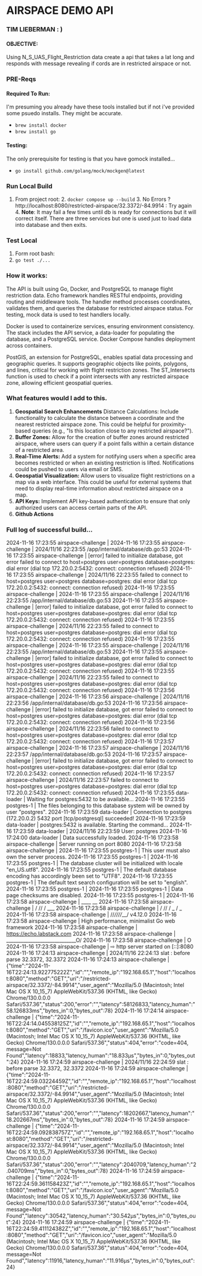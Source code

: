 # AIRSPACE DEMO API
### TIM LIEBERMAN   : )

#### OBJECTIVE: 
Using N_S_UAS_Flight_Restriction data create a api that takes a lat long and responds with message revealing if cords
are in restricted airspace or not. 

### PRE-Reqs
#### Required To Run:
I'm presuming you already have these tools installed but if not i've provided some psuedo installs.  They might be accurate.

- `brew install docker`
- `brew install go`

#### Testing: 
The only prerequisite for testing is that you have gomock installed... 
- ```go install github.com/golang/mock/mockgen@latest```

### Run Local Build

1. From project root:
   2. `docker compose up --build`
      3. No Errors ? http://localhost:8080/restricted-airspace/32.3372/-84.9914 : Try again
      4. **Note**: It may fail a few times until db is ready for connections but it will correct itself.  There are three services but one is used just to load data into database and then exits.

### Test Local
1. Form root bash:
2.    `go test ./...`


### How it works:  
The API is built using Go, Docker, and PostgreSQL to manage flight restriction data. Echo framework handles RESTful endpoints, providing routing and middleware tools. The handler method processes coordinates, validates them, and queries the database for restricted airspace status. For testing, mock data is used to test handlers locally.

Docker is used to containerize services, ensuring environment consistency. The stack includes the API service, a data-loader for populating the database, and a PostgreSQL service. Docker Compose handles deployment across containers.

PostGIS, an extension for PostgreSQL, enables spatial data processing and geographic queries. It supports geographic objects like points, polygons, and lines, critical for working with flight restriction zones. The ST_Intersects function is used to check if a point intersects with any restricted airspace zone, allowing efficient geospatial queries.








### What features would I add to this.

1. **Geospatial Search Enhancements**
   Distance Calculations: Include functionality to calculate the distance between a coordinate and the nearest restricted airspace zone. This could be helpful for proximity-based queries (e.g., "Is this location close to any restricted airspace?").
2. **Buffer Zones:** Allow for the creation of buffer zones around restricted airspace, where users can query if a point falls within a certain distance of a restricted area.
3. **Real-Time Alerts:** Add a system for notifying users when a specific area becomes restricted or when an existing restriction is lifted. Notifications could be pushed to users via email or SMS.
4. **Geospatial Visualization:** Allow users to visualize flight restrictions on a map via a web interface. This could be useful for external systems that need to display real-time information about restricted airspace on a map.
5. **API Keys:** Implement API key-based authentication to ensure that only authorized users can access certain parts of the API.
6. **Github Actions**


### Full log of successful build... 

2024-11-16 17:23:55 airspace-challenge | 2024-11-16 17:23:55 airspace-challenge | 2024/11/16 22:23:55 /app/internal/database/db.go:53 2024-11-16 17:23:55 airspace-challenge | [error] failed to initialize database, got error failed to connect to host=postgres user=postgres database=postgres: dial error (dial tcp 172.20.0.2:5432: connect: connection refused) 2024-11-16 17:23:55 airspace-challenge | 2024/11/16 22:23:55 failed to connect to host=postgres user=postgres database=postgres: dial error (dial tcp 172.20.0.2:5432: connect: connection refused) 2024-11-16 17:23:55 airspace-challenge | 2024-11-16 17:23:55 airspace-challenge | 2024/11/16 22:23:55 /app/internal/database/db.go:53 2024-11-16 17:23:55 airspace-challenge | [error] failed to initialize database, got error failed to connect to host=postgres user=postgres database=postgres: dial error (dial tcp 172.20.0.2:5432: connect: connection refused) 2024-11-16 17:23:55 airspace-challenge | 2024/11/16 22:23:55 failed to connect to host=postgres user=postgres database=postgres: dial error (dial tcp 172.20.0.2:5432: connect: connection refused) 2024-11-16 17:23:55 airspace-challenge | 2024-11-16 17:23:55 airspace-challenge | 2024/11/16 22:23:55 /app/internal/database/db.go:53 2024-11-16 17:23:55 airspace-challenge | [error] failed to initialize database, got error failed to connect to host=postgres user=postgres database=postgres: dial error (dial tcp 172.20.0.2:5432: connect: connection refused) 2024-11-16 17:23:55 airspace-challenge | 2024/11/16 22:23:55 failed to connect to host=postgres user=postgres database=postgres: dial error (dial tcp 172.20.0.2:5432: connect: connection refused) 2024-11-16 17:23:56 airspace-challenge | 2024-11-16 17:23:56 airspace-challenge | 2024/11/16 22:23:56 /app/internal/database/db.go:53 2024-11-16 17:23:56 airspace-challenge | [error] failed to initialize database, got error failed to connect to host=postgres user=postgres database=postgres: dial error (dial tcp 172.20.0.2:5432: connect: connection refused) 2024-11-16 17:23:56 airspace-challenge | 2024/11/16 22:23:56 failed to connect to host=postgres user=postgres database=postgres: dial error (dial tcp 172.20.0.2:5432: connect: connection refused) 2024-11-16 17:23:57 airspace-challenge | 2024-11-16 17:23:57 airspace-challenge | 2024/11/16 22:23:57 /app/internal/database/db.go:53 2024-11-16 17:23:57 airspace-challenge | [error] failed to initialize database, got error failed to connect to host=postgres user=postgres database=postgres: dial error (dial tcp 172.20.0.2:5432: connect: connection refused) 2024-11-16 17:23:57 airspace-challenge | 2024/11/16 22:23:57 failed to connect to host=postgres user=postgres database=postgres: dial error (dial tcp 172.20.0.2:5432: connect: connection refused) 2024-11-16 17:23:55 data-loader | Waiting for postgres:5432 to be available... 2024-11-16 17:23:55 postgres-1 | The files belonging to this database system will be owned by user "postgres". 2024-11-16 17:23:59 data-loader | Connection to postgres (172.20.0.2) 5432 port [tcp/postgresql] succeeded! 2024-11-16 17:23:59 data-loader | postgres:5432 is available. Starting the command... 2024-11-16 17:23:59 data-loader | 2024/11/16 22:23:59 User: postgres 2024-11-16 17:24:00 data-loader | Data successfully loaded. 2024-11-16 17:23:58 airspace-challenge | Server running on port 8080 2024-11-16 17:23:58 airspace-challenge | 2024-11-16 17:23:55 postgres-1 | This user must also own the server process. 2024-11-16 17:23:55 postgres-1 | 2024-11-16 17:23:55 postgres-1 | The database cluster will be initialized with locale "en_US.utf8". 2024-11-16 17:23:55 postgres-1 | The default database encoding has accordingly been set to "UTF8". 2024-11-16 17:23:55 postgres-1 | The default text search configuration will be set to "english". 2024-11-16 17:23:55 postgres-1 | 2024-11-16 17:23:55 postgres-1 | Data page checksums are disabled. 2024-11-16 17:23:55 postgres-1 | 2024-11-16 17:23:58 airspace-challenge | ____ __ 2024-11-16 17:23:58 airspace-challenge | / // / ___ 2024-11-16 17:23:58 airspace-challenge | / // / _ / _
2024-11-16 17:23:58 airspace-challenge | //_////___/ v4.12.0 2024-11-16 17:23:58 airspace-challenge | High performance, minimalist Go web framework 2024-11-16 17:23:58 airspace-challenge | https://echo.labstack.com 2024-11-16 17:23:58 airspace-challenge | _____________________________O/ 2024-11-16 17:23:58 airspace-challenge | O
2024-11-16 17:23:58 airspace-challenge | ⇨ http server started on [::]:8080 2024-11-16 17:24:13 airspace-challenge | 2024/11/16 22:24:13 slat : before parse 32.3372, 32.3372 2024-11-16 17:24:13 airspace-challenge | {"time":"2024-11-16T22:24:13.922775222Z","id":"","remote_ip":"192.168.65.1","host":"localhost:8080","method":"GET","uri":"/restricted-airspace/32.3372/-84.9914","user_agent":"Mozilla/5.0 (Macintosh; Intel Mac OS X 10_15_7) AppleWebKit/537.36 (KHTML, like Gecko) Chrome/130.0.0.0 Safari/537.36","status":200,"error":"","latency":58126833,"latency_human":"58.126833ms","bytes_in":0,"bytes_out":78} 2024-11-16 17:24:14 airspace-challenge | {"time":"2024-11-16T22:24:14.045538125Z","id":"","remote_ip":"192.168.65.1","host":"localhost:8080","method":"GET","uri":"/favicon.ico","user_agent":"Mozilla/5.0 (Macintosh; Intel Mac OS X 10_15_7) AppleWebKit/537.36 (KHTML, like Gecko) Chrome/130.0.0.0 Safari/537.36","status":404,"error":"code=404, message=Not Found","latency":18833,"latency_human":"18.833µs","bytes_in":0,"bytes_out":24} 2024-11-16 17:24:59 airspace-challenge | 2024/11/16 22:24:59 slat : before parse 32.3372, 32.3372 2024-11-16 17:24:59 airspace-challenge | {"time":"2024-11-16T22:24:59.03224459Z","id":"","remote_ip":"192.168.65.1","host":"localhost:8080","method":"GET","uri":"/restricted-airspace/32.3372/-84.9914","user_agent":"Mozilla/5.0 (Macintosh; Intel Mac OS X 10_15_7) AppleWebKit/537.36 (KHTML, like Gecko) Chrome/130.0.0.0 Safari/537.36","status":200,"error":"","latency":18202667,"latency_human":"18.202667ms","bytes_in":0,"bytes_out":78} 2024-11-16 17:24:59 airspace-challenge | {"time":"2024-11-16T22:24:59.092838757Z","id":"","remote_ip":"192.168.65.1","host":"localhost:8080","method":"GET","uri":"/restricted-airspace/32.3372/-84.9914","user_agent":"Mozilla/5.0 (Macintosh; Intel Mac OS X 10_15_7) AppleWebKit/537.36 (KHTML, like Gecko) Chrome/130.0.0.0 Safari/537.36","status":200,"error":"","latency":2040709,"latency_human":"2.040709ms","bytes_in":0,"bytes_out":78} 2024-11-16 17:24:59 airspace-challenge | {"time":"2024-11-16T22:24:59.361158423Z","id":"","remote_ip":"192.168.65.1","host":"localhost:8080","method":"GET","uri":"/favicon.ico","user_agent":"Mozilla/5.0 (Macintosh; Intel Mac OS X 10_15_7) AppleWebKit/537.36 (KHTML, like Gecko) Chrome/130.0.0.0 Safari/537.36","status":404,"error":"code=404, message=Not Found","latency":30542,"latency_human":"30.542µs","bytes_in":0,"bytes_out":24} 2024-11-16 17:24:59 airspace-challenge | {"time":"2024-11-16T22:24:59.411124382Z","id":"","remote_ip":"192.168.65.1","host":"localhost:8080","method":"GET","uri":"/favicon.ico","user_agent":"Mozilla/5.0 (Macintosh; Intel Mac OS X 10_15_7) AppleWebKit/537.36 (KHTML, like Gecko) Chrome/130.0.0.0 Safari/537.36","status":404,"error":"code=404, message=Not Found","latency":11916,"latency_human":"11.916µs","bytes_in":0,"bytes_out":24}
